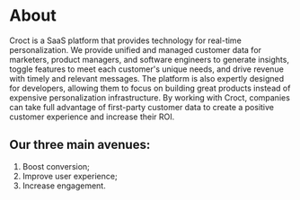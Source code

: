 # About
Croct is a SaaS platform that provides technology for real-time personalization. We provide unified and managed customer data for marketers, product managers, and software engineers to generate insights, toggle features to meet each customer's unique needs, and drive revenue with timely and relevant messages. The platform is also expertly designed for developers, allowing them to focus on building great products instead of expensive personalization infrastructure. By working with Croct, companies can take full advantage of first-party customer data to create a positive customer experience and increase their ROI.

## Our three main avenues:
1. Boost conversion;
2. Improve user experience;
3. Increase engagement.